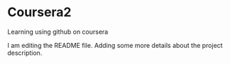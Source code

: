 # Coursera2
Learning using github on coursera

I am editing the README file. Adding some more details about the project description.

